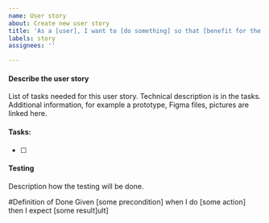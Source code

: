 ```yaml
---
name: User story
about: Create new user story
title: 'As a [user], I want to [do something] so that [benefit for the user]'
labels: story
assignees: ''

---
```



#### Describe the user story
<!-- A description of the user story. -->
List of tasks needed for this user story. Technical description is in the tasks. Additional information, for example a prototype, Figma files, pictures are linked here.

#### Tasks:
- [ ]


#### Testing
Description how the testing will be done.


#Definition of Done
Given [some precondition] when I do [some action] then I expect [some result]ult]
